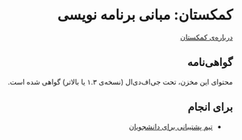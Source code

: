 <div dir="rtl">

# کمکستان: مبانی برنامه نویسی

[درباره‌ی کمکستان](https://github.com/komakestan/about)

## گواهی‌نامه

محتوای این مخزن، تحت جی‌اف‌دی‌ال (نسخه‌ی ۱.۳ یا بالاتر) گواهی شده است.

## برای انجام

-   [تیم پشتیبانی برای دانشجویان](docs/fa/support-team.md)

</div>


